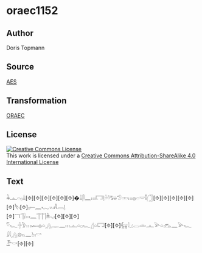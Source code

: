 # oraec1152

## Author

Doris Topmann

## Source

[AES](https://github.com/simondschweitzer/aes)

## Transformation

[ORAEC](https://oraec.github.io/)

## License

<a rel="license" href="http://creativecommons.org/licenses/by-sa/4.0/"><img alt="Creative Commons License" style="border-width:0" src="https://i.creativecommons.org/l/by-sa/4.0/88x31.png" /></a><br />This work is licensed under a <a rel="license" href="http://creativecommons.org/licenses/by-sa/4.0/">Creative Commons Attribution-ShareAlike 4.0 International License</a>

## Text

𓇓𓊵𓏏𓊪𓏙[⯑][⯑][⯑][⯑][⯑][⯑]�𓏙𓋴𓈖𓏥𓉐𓊤𓏐𓏊𓃒𓅿𓏒𓏥𓐍𓏏𓎟𓄤𓃂[⯑][⯑][⯑][⯑][⯑][⯑]𓌸𓏤[⯑]𓊪𓍿𓈖𓆑𓏭𓀻𓐙𓊤<br>
[⯑]𓄓𓊹𓍛𓏥𓈖𓊹𓊹𓊹𓇔𓈅𓏤[⯑][⯑][⯑]<br>
𓎸𓆑𓏶𓅱𓏥𓆱𓐍𓏏𓂻𓊃𓈖𓏥𓊵𓏏𓊪𓆑𓊨𓏏𓉐[⯑][⯑]𓃶𓇋𓈎𓂋𓏛𓂜𓅪𓏏𓃹𓈖𓅪𓆑<br>
𓇍𓇋𓂻𓊗𓏭𓈖𓊸𓏤𓎡<br>
𓅤𓎡[⯑][⯑]<br>
